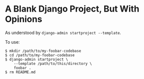 

A Blank Django Project, But With Opinions
=========================================

As understood by `django-admin startproject --template`.

To use:

    $ mkdir /path/to/my-foobar-codebase
    $ cd /path/to/my-foobar-codebase
    $ django-admin startproject \
        --template /path/to/this/directory \
        foobar .
    $ rm README.md


